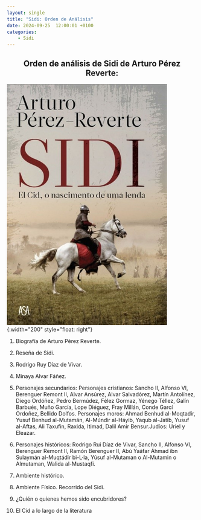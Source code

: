 ```yaml
---
layout: single
title: "Sidi: Orden de Análisis"
date: 2024-09-25  12:00:01 +0100
categories: 
    - Sidi
---
```



<center><h2>Orden de análisis de  
                               Sidi de 
           Arturo Pérez Reverte:</h2></center>


![alt text](</assets/img/sidi 25.jpg>){:width="200" style="float: right"}
1.	Biografía de Arturo Pérez Reverte. 


2.	Reseña de  Sidi.


3. Rodrigo Ruy Díaz de Vivar. 


4. Minaya Alvar Fáñez.
 
 
5. Personajes secundarios:
Personajes cristianos:  Sancho II,  Alfonso VI,  Berenguer Remont II, Alvar Ansúrez,  Alvar Salvadórez, Martín Antolínez,  Diego Ordóñez, Pedro Bermúdez,  Félez Gormaz, Yénego Téllez, Galín Barbués,  Muño García,  Lope Diéguez,  Fray Millán,  Conde Garcí Ordoñez, Bellido Dolfos.
Personajes moros:   Ahmad Benhud al-Moqtadir,  Yusuf Benhud al-Mutamán,  Al-Múndir al-Háyib,  Yaqub al-Jatib,  Yusuf al-Aftas,  Ali Taxufin,  Raxida,  Itimad, Dalil Amir Bensur.Judíos:   Uriel y Eleazar. 

6.	Personajes históricos:
Rodrigo Rui Díaz de Vivar, Sancho 
II,  Alfonso VI,  Berenguer Remont II,  Ramón Berenguer II,  Abú Yaáfar  Áhmad ibn Sulaymán al-Muqtádir bi-L·la,  Yúsuf al-Mutaman o Al-Mutamin o Almutaman, Walida al-Mustaqfi.

7.	Ambiente histórico.

8.	Ambiente Físico. Recorrido del Sidi.

9.	¿Quién o quienes hemos sido encubridores?  


10.	El Cid a lo largo de la literatura

